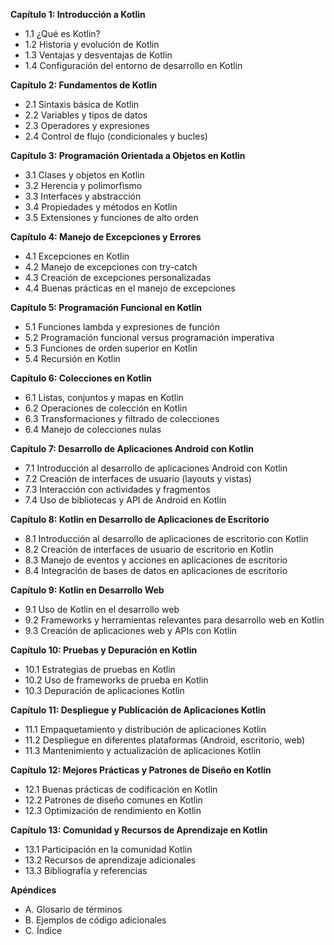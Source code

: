 **Capítulo 1: Introducción a Kotlin**
- 1.1 ¿Qué es Kotlin?
- 1.2 Historia y evolución de Kotlin
- 1.3 Ventajas y desventajas de Kotlin
- 1.4 Configuración del entorno de desarrollo en Kotlin

**Capítulo 2: Fundamentos de Kotlin**
- 2.1 Sintaxis básica de Kotlin
- 2.2 Variables y tipos de datos
- 2.3 Operadores y expresiones
- 2.4 Control de flujo (condicionales y bucles)

**Capítulo 3: Programación Orientada a Objetos en Kotlin**
- 3.1 Clases y objetos en Kotlin
- 3.2 Herencia y polimorfismo
- 3.3 Interfaces y abstracción
- 3.4 Propiedades y métodos en Kotlin
- 3.5 Extensiones y funciones de alto orden

**Capítulo 4: Manejo de Excepciones y Errores**
- 4.1 Excepciones en Kotlin
- 4.2 Manejo de excepciones con try-catch
- 4.3 Creación de excepciones personalizadas
- 4.4 Buenas prácticas en el manejo de excepciones

**Capítulo 5: Programación Funcional en Kotlin**
- 5.1 Funciones lambda y expresiones de función
- 5.2 Programación funcional versus programación imperativa
- 5.3 Funciones de orden superior en Kotlin
- 5.4 Recursión en Kotlin

**Capítulo 6: Colecciones en Kotlin**
- 6.1 Listas, conjuntos y mapas en Kotlin
- 6.2 Operaciones de colección en Kotlin
- 6.3 Transformaciones y filtrado de colecciones
- 6.4 Manejo de colecciones nulas

**Capítulo 7: Desarrollo de Aplicaciones Android con Kotlin**
- 7.1 Introducción al desarrollo de aplicaciones Android con Kotlin
- 7.2 Creación de interfaces de usuario (layouts y vistas)
- 7.3 Interacción con actividades y fragmentos
- 7.4 Uso de bibliotecas y API de Android en Kotlin

**Capítulo 8: Kotlin en Desarrollo de Aplicaciones de Escritorio**
- 8.1 Introducción al desarrollo de aplicaciones de escritorio con Kotlin
- 8.2 Creación de interfaces de usuario de escritorio en Kotlin
- 8.3 Manejo de eventos y acciones en aplicaciones de escritorio
- 8.4 Integración de bases de datos en aplicaciones de escritorio

**Capítulo 9: Kotlin en Desarrollo Web**
- 9.1 Uso de Kotlin en el desarrollo web
- 9.2 Frameworks y herramientas relevantes para desarrollo web en Kotlin
- 9.3 Creación de aplicaciones web y APIs con Kotlin

**Capítulo 10: Pruebas y Depuración en Kotlin**
- 10.1 Estrategias de pruebas en Kotlin
- 10.2 Uso de frameworks de prueba en Kotlin
- 10.3 Depuración de aplicaciones Kotlin

**Capítulo 11: Despliegue y Publicación de Aplicaciones Kotlin**
- 11.1 Empaquetamiento y distribución de aplicaciones Kotlin
- 11.2 Despliegue en diferentes plataformas (Android, escritorio, web)
- 11.3 Mantenimiento y actualización de aplicaciones Kotlin

**Capítulo 12: Mejores Prácticas y Patrones de Diseño en Kotlin**
- 12.1 Buenas prácticas de codificación en Kotlin
- 12.2 Patrones de diseño comunes en Kotlin
- 12.3 Optimización de rendimiento en Kotlin

**Capítulo 13: Comunidad y Recursos de Aprendizaje en Kotlin**
- 13.1 Participación en la comunidad Kotlin
- 13.2 Recursos de aprendizaje adicionales
- 13.3 Bibliografía y referencias

**Apéndices**
- A. Glosario de términos
- B. Ejemplos de código adicionales
- C. Índice
